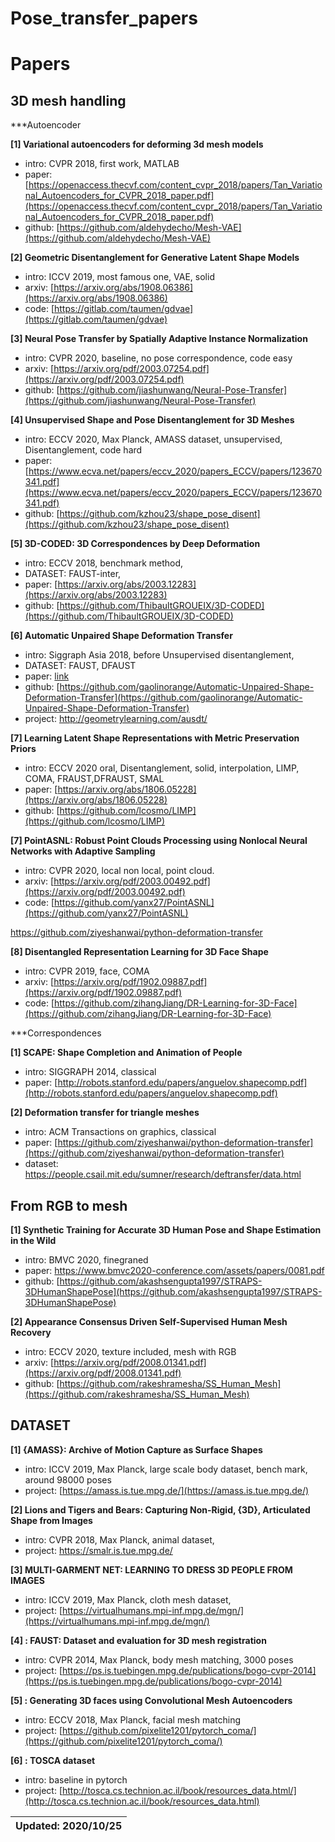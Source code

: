 # Pose_transfer_papers

# Papers
## 3D mesh handling
***Autoencoder
 
**[1] Variational autoencoders for deforming 3d mesh models**
- intro: CVPR 2018, first work, MATLAB
- paper: [https://openaccess.thecvf.com/content_cvpr_2018/papers/Tan_Variational_Autoencoders_for_CVPR_2018_paper.pdf](https://openaccess.thecvf.com/content_cvpr_2018/papers/Tan_Variational_Autoencoders_for_CVPR_2018_paper.pdf)
- github: [https://github.com/aldehydecho/Mesh-VAE](https://github.com/aldehydecho/Mesh-VAE)


**[2] Geometric Disentanglement for Generative Latent Shape Models**
- intro: ICCV 2019, most famous one, VAE, solid
- arxiv: [https://arxiv.org/abs/1908.06386](https://arxiv.org/abs/1908.06386)
- code: [https://gitlab.com/taumen/gdvae](https://gitlab.com/taumen/gdvae)

**[3] Neural Pose Transfer by Spatially Adaptive Instance Normalization**
- intro: CVPR 2020, baseline, no pose correspondence, code easy
- arxiv: [https://arxiv.org/pdf/2003.07254.pdf](https://arxiv.org/pdf/2003.07254.pdf)
- github: [https://github.com/jiashunwang/Neural-Pose-Transfer](https://github.com/jiashunwang/Neural-Pose-Transfer)

**[4] Unsupervised Shape and Pose Disentanglement for 3D Meshes**
- intro: ECCV 2020, Max Planck, AMASS dataset, unsupervised, Disentanglement, code hard
- paper: [https://www.ecva.net/papers/eccv_2020/papers_ECCV/papers/123670341.pdf](https://www.ecva.net/papers/eccv_2020/papers_ECCV/papers/123670341.pdf)
- github: [https://github.com/kzhou23/shape_pose_disent](https://github.com/kzhou23/shape_pose_disent)

**[5] 3D-CODED: 3D Correspondences by Deep Deformation**
- intro: ECCV 2018, benchmark method,
- DATASET: FAUST-inter, 
- paper: [https://arxiv.org/abs/2003.12283](https://arxiv.org/abs/2003.12283)
- github: [https://github.com/ThibaultGROUEIX/3D-CODED](https://github.com/ThibaultGROUEIX/3D-CODED)

**[6] Automatic Unpaired Shape Deformation Transfer**
- intro: Siggraph Asia 2018, before Unsupervised disentanglement,
- DATASET: FAUST, DFAUST 
- paper: [link](http://geometrylearning.com/ausdt/file/186%20automatic%20unpaired%20shape%20deformation%20transfer%20final%20version.pdf)
- github: [https://github.com/gaolinorange/Automatic-Unpaired-Shape-Deformation-Transfer](https://github.com/gaolinorange/Automatic-Unpaired-Shape-Deformation-Transfer)
- project: http://geometrylearning.com/ausdt/

**[7] Learning Latent Shape Representations with Metric Preservation Priors**
- intro: ECCV 2020 oral, Disentanglement, solid, interpolation, LIMP, COMA, FRAUST,DFRAUST, SMAL
- paper: [https://arxiv.org/abs/1806.05228](https://arxiv.org/abs/1806.05228)
- github: [https://github.com/lcosmo/LIMP](https://github.com/lcosmo/LIMP)


**[7] PointASNL: Robust Point Clouds Processing using Nonlocal Neural Networks with Adaptive Sampling**
- intro: CVPR 2020, local non local, point cloud.
- arxiv: [https://arxiv.org/pdf/2003.00492.pdf](https://arxiv.org/pdf/2003.00492.pdf)
- code: [https://github.com/yanx27/PointASNL](https://github.com/yanx27/PointASNL)

https://github.com/ziyeshanwai/python-deformation-transfer

**[8] Disentangled Representation Learning for 3D Face Shape**
- intro: CVPR 2019, face, COMA
- arxiv: [https://arxiv.org/pdf/1902.09887.pdf](https://arxiv.org/pdf/1902.09887.pdf)
- code: [https://github.com/zihangJiang/DR-Learning-for-3D-Face](https://github.com/zihangJiang/DR-Learning-for-3D-Face)

***Correspondences

**[1] SCAPE: Shape Completion and Animation of People**
- intro: SIGGRAPH 2014, classical
- paper: [http://robots.stanford.edu/papers/anguelov.shapecomp.pdf](http://robots.stanford.edu/papers/anguelov.shapecomp.pdf)

**[2] Deformation transfer for triangle meshes**
- intro: ACM Transactions on graphics, classical
- paper: [https://github.com/ziyeshanwai/python-deformation-transfer](https://github.com/ziyeshanwai/python-deformation-transfer)
- dataset: https://people.csail.mit.edu/sumner/research/deftransfer/data.html

## From RGB to mesh

**[1] Synthetic Training for Accurate 3D Human Pose and Shape Estimation in the Wild**
- intro: BMVC 2020, finegraned
- paper: https://www.bmvc2020-conference.com/assets/papers/0081.pdf
- github: [https://github.com/akashsengupta1997/STRAPS-3DHumanShapePose](https://github.com/akashsengupta1997/STRAPS-3DHumanShapePose)

**[2] Appearance Consensus Driven Self-Supervised Human Mesh Recovery**
- intro: ECCV 2020, texture included, mesh with RGB
- arxiv: [https://arxiv.org/pdf/2008.01341.pdf](https://arxiv.org/pdf/2008.01341.pdf)
- github: [https://github.com/rakeshramesha/SS_Human_Mesh](https://github.com/rakeshramesha/SS_Human_Mesh)

## DATASET
**[1] {AMASS}: Archive of Motion Capture as Surface Shapes**
- intro: ICCV 2019, Max Planck, large scale body dataset, bench mark, around 98000 poses
- project: [https://amass.is.tue.mpg.de/](https://amass.is.tue.mpg.de/)

**[2] Lions and Tigers and Bears: Capturing Non-Rigid, {3D}, Articulated Shape from Images**
- intro: CVPR 2018, Max Planck, animal dataset, 
- project: https://smalr.is.tue.mpg.de/

**[3] MULTI-GARMENT NET: LEARNING TO DRESS 3D PEOPLE FROM IMAGES**
- intro: ICCV 2019, Max Planck, cloth mesh dataset, 
- project: [https://virtualhumans.mpi-inf.mpg.de/mgn/](https://virtualhumans.mpi-inf.mpg.de/mgn/)

**[4] : FAUST: Dataset and evaluation for 3D mesh registration**
- intro: CVPR 2014, Max Planck, body mesh matching, 3000 poses 
- project: [https://ps.is.tuebingen.mpg.de/publications/bogo-cvpr-2014](https://ps.is.tuebingen.mpg.de/publications/bogo-cvpr-2014)

**[5] : Generating 3D faces using Convolutional Mesh Autoencoders**
- intro: ECCV 2018, Max Planck, facial mesh matching
- project: [https://github.com/pixelite1201/pytorch_coma/](https://github.com/pixelite1201/pytorch_coma/)

**[6] : TOSCA dataset**
- intro: baseline in pytorch
- project: [http://tosca.cs.technion.ac.il/book/resources_data.html/](http://tosca.cs.technion.ac.il/book/resources_data.html)



| Updated: 2020/10/25|
| :---------: |

